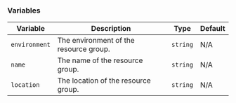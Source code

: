 ### Variables
| **Variable**    | **Description**                            | **Type**   | **Default**   |
|-----------------|--------------------------------------------|------------|---------------|
| `environment`   | The environment of the resource group.      | `string`   | N/A           |
| `name`          | The name of the resource group.             | `string`   | N/A           |
| `location`      | The location of the resource group.         | `string`   | N/A           |